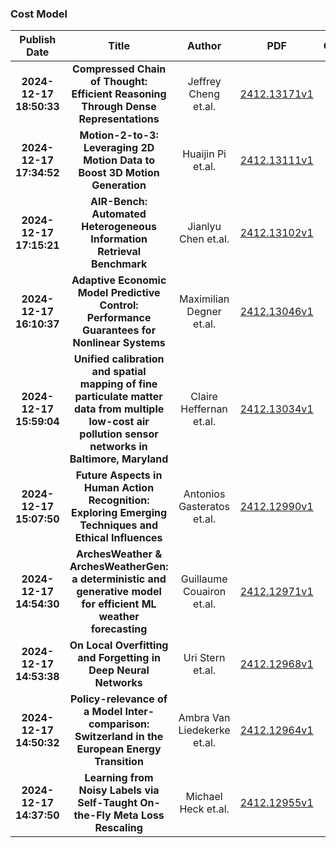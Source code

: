 
### Cost Model
|Publish Date|Title|Author|PDF|Code|
| :---: | :---: | :---: | :---: | :---: |
|**2024-12-17 18:50:33**|**Compressed Chain of Thought: Efficient Reasoning Through Dense   Representations**|Jeffrey Cheng et.al.|[2412.13171v1](http://arxiv.org/abs/2412.13171v1)|null|
|**2024-12-17 17:34:52**|**Motion-2-to-3: Leveraging 2D Motion Data to Boost 3D Motion Generation**|Huaijin Pi et.al.|[2412.13111v1](http://arxiv.org/abs/2412.13111v1)|null|
|**2024-12-17 17:15:21**|**AIR-Bench: Automated Heterogeneous Information Retrieval Benchmark**|Jianlyu Chen et.al.|[2412.13102v1](http://arxiv.org/abs/2412.13102v1)|[link](https://github.com/air-bench/air-bench)|
|**2024-12-17 16:10:37**|**Adaptive Economic Model Predictive Control: Performance Guarantees for   Nonlinear Systems**|Maximilian Degner et.al.|[2412.13046v1](http://arxiv.org/abs/2412.13046v1)|null|
|**2024-12-17 15:59:04**|**Unified calibration and spatial mapping of fine particulate matter data   from multiple low-cost air pollution sensor networks in Baltimore, Maryland**|Claire Heffernan et.al.|[2412.13034v1](http://arxiv.org/abs/2412.13034v1)|null|
|**2024-12-17 15:07:50**|**Future Aspects in Human Action Recognition: Exploring Emerging   Techniques and Ethical Influences**|Antonios Gasteratos et.al.|[2412.12990v1](http://arxiv.org/abs/2412.12990v1)|null|
|**2024-12-17 14:54:30**|**ArchesWeather & ArchesWeatherGen: a deterministic and generative model   for efficient ML weather forecasting**|Guillaume Couairon et.al.|[2412.12971v1](http://arxiv.org/abs/2412.12971v1)|[link](https://github.com/inria/geoarches)|
|**2024-12-17 14:53:38**|**On Local Overfitting and Forgetting in Deep Neural Networks**|Uri Stern et.al.|[2412.12968v1](http://arxiv.org/abs/2412.12968v1)|null|
|**2024-12-17 14:50:32**|**Policy-relevance of a Model Inter-comparison: Switzerland in the   European Energy Transition**|Ambra Van Liedekerke et.al.|[2412.12964v1](http://arxiv.org/abs/2412.12964v1)|null|
|**2024-12-17 14:37:50**|**Learning from Noisy Labels via Self-Taught On-the-Fly Meta Loss   Rescaling**|Michael Heck et.al.|[2412.12955v1](http://arxiv.org/abs/2412.12955v1)|null|
